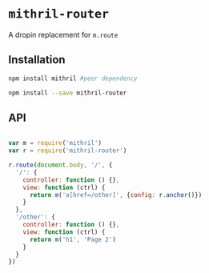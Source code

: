 `mithril-router`
================

A dropin replacement for `m.route`

Installation
------------

```sh
npm install mithril #peer dependency

npm install --save mithril-router
```

API
---

```js

var m = require('mithril')
var r = require('mithril-router')

r.route(document.body, '/', {
  '/': {
    controller: function () {},
    view: function (ctrl) {
      return m('a[href=/other]', {config: r.anchor()})
    }
  },
  '/other': {
    controller: function () {},
    view: function (ctrl) {
      return m('h1', 'Page 2')
    }
  }
})
```

